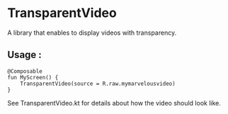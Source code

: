 # TransparentVideo
A library that enables to display videos with transparency.

## Usage :
```
@Composable
fun MyScreen() {
    TransparentVideo(source = R.raw.mymarvelousvideo)
}
```

See TransparentVideo.kt for details about how the video should look like.